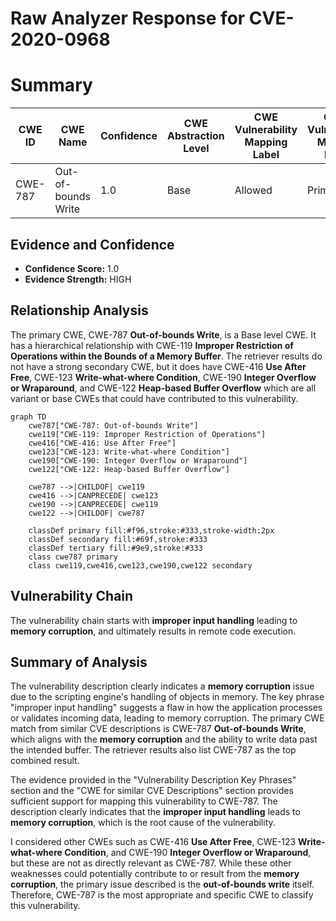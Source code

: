 # Raw Analyzer Response for CVE-2020-0968

# Summary
| CWE ID | CWE Name | Confidence | CWE Abstraction Level | CWE Vulnerability Mapping Label | CWE-Vulnerability Mapping Notes |
|---|---|---|---|---|---|
| CWE-787 | Out-of-bounds Write | 1.0 | Base | Allowed | Primary CWE |

## Evidence and Confidence

*   **Confidence Score:** 1.0
*   **Evidence Strength:** HIGH

## Relationship Analysis
The primary CWE, CWE-787 **Out-of-bounds Write**, is a Base level CWE. It has a hierarchical relationship with CWE-119 **Improper Restriction of Operations within the Bounds of a Memory Buffer**. The retriever results do not have a strong secondary CWE, but it does have CWE-416 **Use After Free**, CWE-123 **Write-what-where Condition**, CWE-190 **Integer Overflow or Wraparound**, and CWE-122 **Heap-based Buffer Overflow** which are all variant or base CWEs that could have contributed to this vulnerability.

```mermaid
graph TD
    cwe787["CWE-787: Out-of-bounds Write"]
    cwe119["CWE-119: Improper Restriction of Operations"]
    cwe416["CWE-416: Use After Free"]
    cwe123["CWE-123: Write-what-where Condition"]
    cwe190["CWE-190: Integer Overflow or Wraparound"]
    cwe122["CWE-122: Heap-based Buffer Overflow"]
    
    cwe787 -->|CHILDOF| cwe119
    cwe416 -->|CANPRECEDE| cwe123
    cwe190 -->|CANPRECEDE| cwe119
    cwe122 -->|CHILDOF| cwe787
    
    classDef primary fill:#f96,stroke:#333,stroke-width:2px
    classDef secondary fill:#69f,stroke:#333
    classDef tertiary fill:#9e9,stroke:#333
    class cwe787 primary
    class cwe119,cwe416,cwe123,cwe190,cwe122 secondary
```

## Vulnerability Chain
The vulnerability chain starts with **improper input handling** leading to **memory corruption**, and ultimately results in remote code execution.

## Summary of Analysis
The vulnerability description clearly indicates a **memory corruption** issue due to the scripting engine's handling of objects in memory. The key phrase "improper input handling" suggests a flaw in how the application processes or validates incoming data, leading to memory corruption. The primary CWE match from similar CVE descriptions is CWE-787 **Out-of-bounds Write**, which aligns with the **memory corruption** and the ability to write data past the intended buffer. The retriever results also list CWE-787 as the top combined result.

The evidence provided in the "Vulnerability Description Key Phrases" section and the "CWE for similar CVE Descriptions" section provides sufficient support for mapping this vulnerability to CWE-787. The description clearly indicates that the **improper input handling** leads to **memory corruption**, which is the root cause of the vulnerability.

I considered other CWEs such as CWE-416 **Use After Free**, CWE-123 **Write-what-where Condition**, and CWE-190 **Integer Overflow or Wraparound**, but these are not as directly relevant as CWE-787. While these other weaknesses could potentially contribute to or result from the **memory corruption**, the primary issue described is the **out-of-bounds write** itself. Therefore, CWE-787 is the most appropriate and specific CWE to classify this vulnerability.
